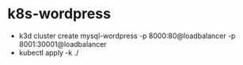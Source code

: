 # k8s-wordpress

- k3d cluster create mysql-wordpress -p 8000:80@loadbalancer -p 8001:30001@loadbalancer
- kubectl apply -k ./